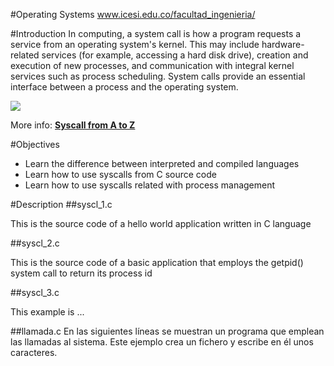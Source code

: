 #Operating Systems www.icesi.edu.co/facultad_ingenieria/

#Introduction
In computing, a system call is how a program requests a service from an operating system's kernel. This may include hardware-related services (for example, accessing a hard disk drive), creation and execution of new processes, and communication with integral kernel services such as process scheduling. System calls provide an essential interface between a process and the operating system.

![][1]

<!--  
More info: [**syscalls from A to Z**](http://www.linux.org/threads/the-linux-kernel-intro-to-system-calls.5611/)
-->
More info: [**Syscall from A to Z**][linuxorg-syscalls]

#Objectives
* Learn the difference between interpreted and compiled languages
* Learn how to use syscalls from C source code
* Learn how to use syscalls related with process management

#Description
##syscl_1.c

This is the source code of a hello world application written in C language

##syscl_2.c

This is the source code of a basic application that employs the getpid() system call to return its 
process id

##syscl_3.c

This example is ...


[linuxorg-syscalls]: http://www.linux.org/threads/the-linux-kernel-intro-to-system-calls.5611

[1]: http://duartes.org/gustavo/blog/img/os/syscallExit.png

##llamada.c 
En las siguientes líneas se muestran un programa que emplean las llamadas al sistema. Este ejemplo crea un fichero y escribe en él unos caracteres.

